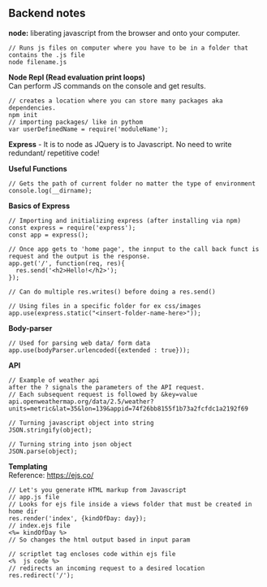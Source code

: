 ## Backend notes

__node:__ liberating javascript from the browser and onto your computer.
```
// Runs js files on computer where you have to be in a folder that contains the .js file
node filename.js
```
__Node Repl (Read evaluation print loops)__ <br> Can perform JS commands on the console and get results.
<br>
```
// creates a location where you can store many packages aka dependencies.
npm init
// importing packages/ like in pythom
var userDefinedName = require('moduleName');
```
__Express__ - It is to node as JQuery is to Javascript. No need to write redundant/ repetitive code!

__Useful Functions__
```
// Gets the path of current folder no matter the type of environment
console.log(__dirname);
```
__Basics of Express__
```
// Importing and initializing express (after installing via npm)
const express = require('express');
const app = express();

// Once app gets to 'home page', the innput to the call back funct is request and the output is the response.
app.get('/', function(req, res){
  res.send('<h2>Hello!</h2>');
});

// Can do multiple res.writes() before doing a res.send()

// Using files in a specific folder for ex css/images
app.use(express.static("<insert-folder-name-here>"));
```

__Body-parser__
```
// Used for parsing web data/ form data
app.use(bodyParser.urlencoded({extended : true}));
```

__API__
```
// Example of weather api
after the ? signals the parameters of the API request.
// Each subsequent request is followed by &key=value
api.openweathermap.org/data/2.5/weather?units=metric&lat=35&lon=139&appid=74f26bb8155f1b73a2fcfdc1a2192f69
```

```
// Turning javascript object into string
JSON.stringify(object);

// Turning string into json object
JSON.parse(object);

```
__Templating__ <br>
Reference: https://ejs.co/
```
// Let's you generate HTML markup from Javascript
// app.js file
// Looks for ejs file inside a views folder that must be created in home dir
res.render('index', {kindOfDay: day});
// index.ejs file
<%= kindOfDay %>
// So changes the html output based in input param

// scriptlet tag encloses code within ejs file
<%  js code %>
// redirects an incoming request to a desired location
res.redirect('/');

```
